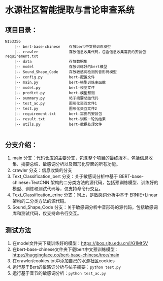 # 水源社区智能提取与言论审查系统



## 项目目录：

```
NIS3356   
    |-- bert-base-chinese    存放bert中文预训练模型  
    |-- crawler              存放信息收集代码，包含信息收集需要的安装包requirement.txt
    |-- data                 存放数据集   
    |-- model                存放训练好的bert模型  
    |-- Sound_Shape_Code     存放敏感词检测的音形码模型
    |-- config.py            bert-配置文件   
    |-- main.py              bert-模型训练主函数
    |-- model.py             bert-模型文件 
    |-- predict.py		     bert-模型预测
    |-- summary.py           帖子摘要总结代码
    |-- test_ac.py           图形化交互文件1
    |-- test.py              图形化交互文件2
    |-- requirement.txt      bert-需要的安装包
    |-- result.txt           bert-训练一轮的结果
    |-- utils.py             bert-数据处理文件
    
```



## 分支介绍：

1. main 分支：代码仓库的主要分支，包含整个项目的最终版本，包括信息收集、摘要总结、敏感词分析以及图形化界面的所有功能。
2. crawler 分支：信息收集的分支
3. Text_Classification_bert 分支：关于敏感词分析中基于 BERT-base-chinese+TextCNN 架构的二分类方法的源代码，包括预训练模型、训练好的模型、训练和测试代码等，仅支持命令行交互。
4. Text_Classification_erine 分支：同上，是敏感词分析中基于 ERNIE+Linear 架构的二分类方法的源代码。
5. Sound_Shape_Code 分支：关于敏感词分析中音形码的源代码，包括敏感词库和测试代码，仅支持命令行交互。




## 测试方法
1. 在model文件夹下载训练好的模型：https://jbox.sjtu.edu.cn/l/G1Mt5V
2. 在bert-base-chinese文件夹下载bert中文预训练模型：https://huggingface.co/bert-base-chinese/tree/main
2. 在crawler/cookies.txt中添加自己的水源社区cookies
3. 运行基于Bert的敏感词分析与帖子摘要：`python test.py`
4. 运行基于音节的敏感词分析：`python test_ac.py`
